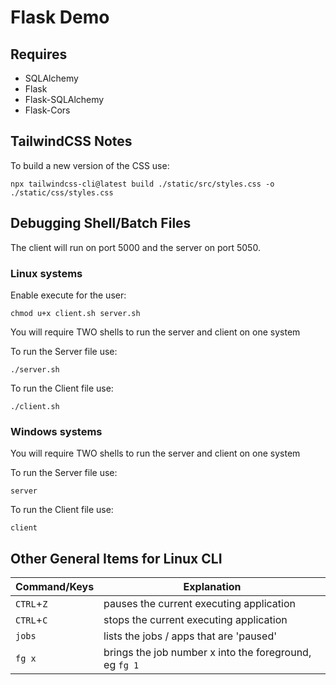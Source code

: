 # Flask Demo

## Requires
- SQLAlchemy
- Flask
- Flask-SQLAlchemy
- Flask-Cors


## TailwindCSS Notes

To build a new version of the CSS use:

```shell script
npx tailwindcss-cli@latest build ./static/src/styles.css -o ./static/css/styles.css
```

## Debugging Shell/Batch Files

The client will run on port 5000 and the server on port 5050.

### Linux systems
Enable execute for the user:
```shell script
chmod u+x client.sh server.sh
```
You will require TWO shells to run the server and client on one system

To run the Server file use:
```shell script
./server.sh
```

To run the Client file use:
```shell script
./client.sh
```

### Windows systems

You will require TWO shells to run the server and client on one system

To run the Server file use:
```shell script
server
```

To run the Client file use:
```shell script
client
```


## Other General Items for Linux CLI

| Command/Keys      | Explanation                                      |
|-------------------|--------------------------------------------------|
| `CTRL`+`Z`        | pauses the current executing application         |
| `CTRL`+`C`        | stops the current executing application          |
| `jobs`            | lists the jobs / apps that are 'paused'          |
| `fg x`            | brings the job number x into the foreground, eg `fg 1` |
